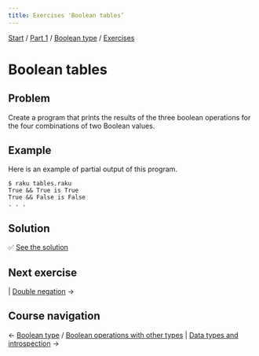 ```yaml
---
title: Exercises 'Boolean tables’
---
```


[Start](/raku-course/) / [Part 1](/raku-course/part1) / [Boolean type](/raku-course/booleans) / [Exercises](..)

# Boolean tables

## Problem

Create a program that prints the results of the three boolean operations for the four combinations of two Boolean values.

## Example

Here is an example of partial output of this program.

    $ raku tables.raku
    True && True is True
    True && False is False
    . . .

## Solution

✅ [See the solution](solution)

## Next exercise

| [Double negation](/raku-course/booleans/exercises/double-negation) →

## Course navigation

← [Boolean type](/raku-course/booleans) / [Boolean operations with other types](/raku-course/booleans/boolean-operations-other-types) | [Data types and introspection](/raku-course/what) →
